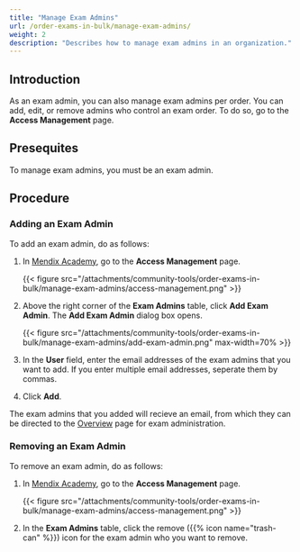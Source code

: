 ```yaml
---
title: "Manage Exam Admins"
url: /order-exams-in-bulk/manage-exam-admins/
weight: 2
description: "Describes how to manage exam admins in an organization."
---
```


## Introduction

As an exam admin, you can also manage exam admins per order. You can add, edit, or remove admins who control an exam order. To do so, go to the **Access Management** page.

## Presequites

To manage exam admins, you must be an exam admin.

## Procedure

### Adding an Exam Admin

To add an exam admin, do as follows:

1. In [Mendix Academy](https://academy.mendix.com/), go to the **Access Management** page.

     {{< figure src="/attachments/community-tools/order-exams-in-bulk/manage-exam-admins/access-management.png" >}}

2. Above the right corner of the **Exam Admins** table, click **Add Exam Admin**. The **Add Exam Admin** dialog box opens.

    {{< figure src="/attachments/community-tools/order-exams-in-bulk/manage-exam-admins/add-exam-admin.png" max-width=70% >}}

3. In the **User** field, enter the email addresses of the exam admins that you want to add. If you enter multiple email addresses, seperate them by commas.

4. Click **Add**.

The exam admins that you added will recieve an email, from which they can be directed to the [Overview](https://academy.mendix.com/link/examadmin) page for exam administration.

### Removing an Exam Admin

To remove an exam admin, do as follows:

1. In [Mendix Academy](https://academy.mendix.com/), go to the **Access Management** page.

    {{< figure src="/attachments/community-tools/order-exams-in-bulk/manage-exam-admins/access-management.png" >}}

2. In the **Exam Admins** table, click the remove ({{% icon name="trash-can" %}}) icon for the exam admin who you want to remove.

